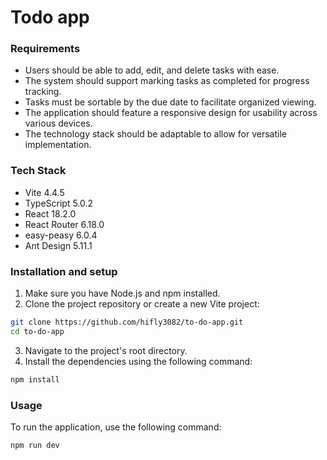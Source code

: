 # Todo app

### Requirements

- Users should be able to add, edit, and delete tasks with ease.
- The system should support marking tasks as completed for progress tracking.
- Tasks must be sortable by the due date to facilitate organized viewing.
- The application should feature a responsive design for usability across various devices.
- The technology stack should be adaptable to allow for versatile implementation.

### Tech Stack

- Vite 4.4.5
- TypeScript 5.0.2
- React 18.2.0
- React Router 6.18.0
- easy-peasy 6.0.4
- Ant Design 5.11.1

### Installation and setup

1. Make sure you have Node.js and npm installed.
2. Clone the project repository or create a new Vite project:

```bash
git clone https://github.com/hifly3082/to-do-app.git
cd to-do-app
```

3. Navigate to the project's root directory.
4. Install the dependencies using the following command:

```bash
npm install
```

### Usage

To run the application, use the following command:

```bash
npm run dev
```
